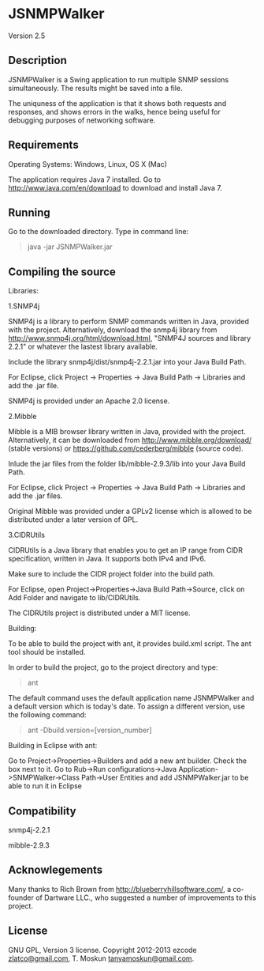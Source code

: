 JSNMPWalker
===========
Version 2.5

Description
---------------
JSNMPWalker is a Swing application to run multiple SNMP sessions simultaneously. 
The results might be saved into a file. 

The uniquness of the application is that it shows both requests and responses, and shows errors in the walks, hence being useful for debugging purposes of networking software. 

Requirements
------------
Operating Systems: Windows, Linux, OS X (Mac)

The application requires Java 7 installed. Go to http://www.java.com/en/download to download and install Java 7. 

Running
-----
Go to the downloaded directory. Type in command line:

> java -jar JSNMPWalker.jar

Compiling the source
--------------------

Libraries:

1.SNMP4j

SNMP4j is a library to perform SNMP commands written in Java, provided with the project. 
Alternatively, download the snmp4j library from http://www.snmp4j.org/html/download.html, "SNMP4J sources and library 2.2.1" or whatever the lastest library available. 

Include the library snmp4j/dist/snmp4j-2.2.1.jar into your Java Build Path. 

For Eclipse, click Project -> Properties -> Java Build Path -> Libraries and add the .jar file. 

SNMP4j is provided under an Apache 2.0 license. 

2.Mibble

Mibble is a MIB browser library written in Java, provided with the project. 
Alternatively, it can be downloaded from http://www.mibble.org/download/ (stable versions) or https://github.com/cederberg/mibble (source code). 

Inlude the jar files from the folder lib/mibble-2.9.3/lib into your Java Build Path.

For Eclipse, click Project -> Properties -> Java Build Path -> Libraries and add the .jar files.  

Original Mibble was provided under a GPLv2 license which is allowed to be distributed under a later version of GPL. 

3.CIDRUtils

CIDRUtils is a Java library that enables you to get an IP range from CIDR specification, written in Java. It supports both IPv4 and IPv6.

Make sure to include the CIDR project folder into the build path. 

For Eclipse, open Project->Properties->Java Build Path->Source, click on Add Folder and navigate to lib/CIDRUtils.

The CIDRUtils project is distributed under a MIT license. 

Building:

To be able to build the project with ant, it provides build.xml script. The ant tool should be installed. 

In order to build the project, go to the project directory and type:
> ant

The default command uses the default application name JSNMPWalker and a default version which is today's date. 
To assign a different version, use the following command:
> ant -Dbuild.version=[version_number]

Building in Eclipse with ant:

Go to Project->Properties->Builders and add a new ant builder. Check the box next to it.
Go to Rub->Run configurations->Java Application->SNMPWalker->Class Path->User Entities and add JSNMPWalker.jar
to be able to run it in Eclipse

Compatibility
-------------
snmp4j-2.2.1

mibble-2.9.3

Acknowlegements
---------------

Many thanks to Rich Brown from http://blueberryhillsoftware.com/, a co-founder of Dartware LLC., who suggested a number of improvements to this project.  

License
-------
GNU GPL, Version 3 license. Copyright 2012-2013 ezcode zlatco@gmail.com, T. Moskun tanyamoskun@gmail.com.
